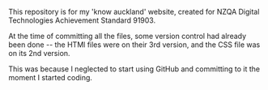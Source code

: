 This repository is for my 'know auckland' website, created for NZQA Digital Technologies Achievement Standard 91903. 

At the time of committing all the files, some version control had already been done -- the HTMl files were on their 3rd version, 
and the CSS file was on  its 2nd version. 

This was because I neglected to start using GitHub and committing to it the moment I started coding.
